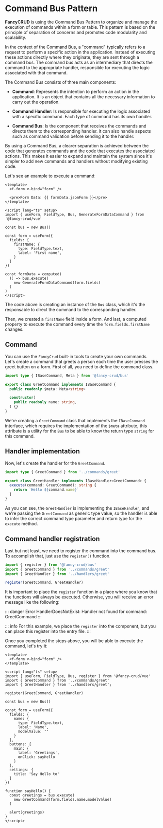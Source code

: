 # Command Bus Pattern

**FancyCRUD** is using the Command Bus Pattern to organize and manage the execution of commands within a form or table. This pattern is based on the principle of separation of concerns and promotes code modularity and scalability.

In the context of the Command Bus, a "command" typically refers to a request to perform a specific action in the application. Instead of executing these actions directly where they originate, they are sent through a command bus. The command bus acts as an intermediary that directs the command to the appropriate handler, responsible for executing the logic associated with that command.

The Command Bus consists of three main components:

- **Command**: Represents the intention to perform an action in the application. It is an object that contains all the necessary information to carry out the operation.

- **Command Handler**: Is responsible for executing the logic associated with a specific command. Each type of command has its own handler.

- **Command Bus**: Is the component that receives the commands and directs them to the corresponding handler. It can also handle aspects such as command validation before sending it to the handler.

By using a Command Bus, a clearer separation is achieved between the code that generates commands and the code that executes the associated actions. This makes it easier to expand and maintain the system since it's simpler to add new commands and handlers without modifying existing code.

Let's see an example to execute a command:

```vue
<template>
  <f-form v-bind="form" />

  <pre>Form Data: {{ formData.jsonForm }}</pre>
</template>

<script lang="ts" setup>
import { useForm, FieldType, Bus, GenerateFormDataCommand } from '@fancy-crud/vue'

const bus = new Bus()

const form = useForm({
  fields: {
    firstName: {
      type: FieldType.text,
      label: 'First name',
    }
  }
})

const formData = computed(
  () => bus.execute(
    new GenerateFormDataCommand(form.fields)
  )
)
</script>
```

The code above is creating an instance of the `Bus` class, which it's the responsable to direct the command to the corresponding handler.

Then, we created a `firstName` field inside a form. And last, a computed property to execute the command every time the `form.fields.firstName` changes.

## Command

You can use the `FancyCrud` built-in tools to create your own commands. Let's create a command that greets a person each time the user presses the greet button on a form. First of all, you need to define the command class.

```ts
import type { IBaseCommand, Meta } from '@fancy-crud/bus'

export class GreetCommand implements IBaseCommand {
  public readonly $meta: Meta<string>

  constructor(
    public readonly name: string,
  ) {}
}
```

We're creating a `GreetCommand` class that implements the `IBaseCommand` interface, which requires the implementation of the `$meta` attribute, this attribute is a utility for the `Bus` to be able to know the return type `string` for this command.

## Handler implementation

Now, let's create the handler for the `GreetCommand`.

```ts
import type { GreetCommand } from '../commands/greet'

export class GreetHandler implements IBaseHandler<GreetCommand> {
  execute(command: GreetCommand): string {
    return `Hello ${command.name}`
  }
}
```

As you can see, the `GreetHandler` is implementing the `IBaseHandler`, and we're passing the `GreetCommand` as generic type value, so the handler is able to infer the correct command type parameter and return type for the `execute` method.

## Command handler registration

Last but not least, we need to register the command into the command bus. To accomplish that, just use the `register()` function.

```ts
import { register } from '@fancy-crud/bus'
import { GreetCommand } from '../commands/greet'
import { GreetHandler } from '../handlers/greet'

register(GreetCommand, GreetHandler)
```

It is important to place the `register` function in a place where you know that the functions will always be executed. Otherwise, you will receive an error message like the following:

::: danger Error
HandlerDoesNotExist: Handler not found for command: GreetCommand
:::

::: info
For this example, we place the `register` into the component, but you can place this register into the entry file.
:::

Once you completed the steps above, you will be able to execute the command, let's try it:

```vue
<template>
  <f-form v-bind="form" />
</template>

<script lang="ts" setup>
import { useForm, FieldType, Bus, register } from '@fancy-crud/vue'
import { GreetCommand } from '../commands/greet'
import { GreetHandler } from '../handlers/greet';

register(GreetCommand, GreetHandler)

const bus = new Bus()

const form = useForm({
  fields: {
    name: {
      type: FieldType.text,
      label: 'Name',
      modelValue: ''
    }
  },
  buttons: {
    main: {
      label: 'Greetings',
      onClick: sayHello
    }
  },
  settings: {
    title: 'Say Hello to'
  }
})

function sayHello() {
  const greetings = bus.execute(
    new GreetCommand(form.fields.name.modelValue)
  )

  alert(greetings)
}
</script>

```

<GreetForm />

